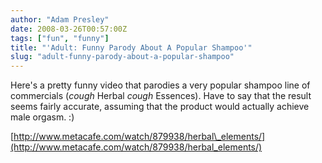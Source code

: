```yaml
---
author: "Adam Presley"
date: 2008-03-26T00:57:00Z
tags: ["fun", "funny"]
title: "'Adult: Funny Parody About A Popular Shampoo'"
slug: "adult-funny-parody-about-a-popular-shampoo"
---
```


Here's a pretty funny video that parodies a very popular shampoo line of
commercials (*cough* Herbal *cough* Essences). Have to say that the
result seems fairly accurate, assuming that the product would actually
achieve male orgasm. :)

[http://www.metacafe.com/watch/879938/herbal\_elements/](http://www.metacafe.com/watch/879938/herbal_elements/)
